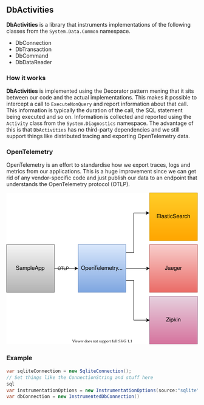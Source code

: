 ## DbActivities

**DbActivities** is a library that instruments implementations of the following classes from the `System.Data.Common` namespace.

* DbConnection
* DbTransaction
* DbCommand
* DbDataReader

### How it works

**DbActivities** is implemented using the Decorator pattern mening that it sits between our code and the actual implementations.
This makes it possible to intercept a call to `ExecuteNonQuery` and report information about that call.  This information is typically the duration of the call, the SQL statement being executed and so on. Information is collected and reported using the `Activity` class from the `System.Diagnostics` namespace. The advantage of this is that `DbActivities` has no third-party dependencies and we still support things like distributed tracing and exporting OpenTelemetry data.

### OpenTelemetry

OpenTelemetry is an effort to standardise how we export traces, logs and metrics from our applications. This is a huge improvement since we can get rid of any vendor-specific code and just publish our data to an endpoint that understands the OpenTelemetry protocol (OTLP).  

<img src="decorator.drawio.svg" style="zoom:150%;" />



### Example

```c#
var sqliteConnection = new SqliteConnection();
// Set things like the ConnectionString and stuff here
sql
var instrumentationOptions = new InstrumentationOptions(source:"sqlite");
var dbConnection = new InstrumentedDbConnection()
```











